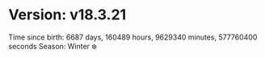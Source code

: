 # Version: v18.3.21
Time since birth: 6687 days, 160489 hours, 9629340 minutes, 577760400 seconds
Season: Winter ❄️
